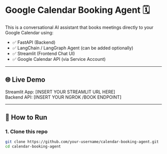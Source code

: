 # Google Calendar Booking Agent 🗓️

This is a conversational AI assistant that books meetings directly to your Google Calendar using:
- ✅ FastAPI (Backend)
- ✅ LangChain / LangGraph Agent (can be added optionally)
- ✅ Streamlit (Frontend Chat UI)
- ✅ Google Calendar API (via Service Account)

---

## 🌐 Live Demo

Streamlit App: [INSERT YOUR STREAMLIT URL HERE]  
Backend API: [INSERT YOUR NGROK /BOOK ENDPOINT]

---

## 🚀 How to Run

### 1. Clone this repo
```bash
git clone https://github.com/your-username/calendar-booking-agent.git
cd calendar-booking-agent
